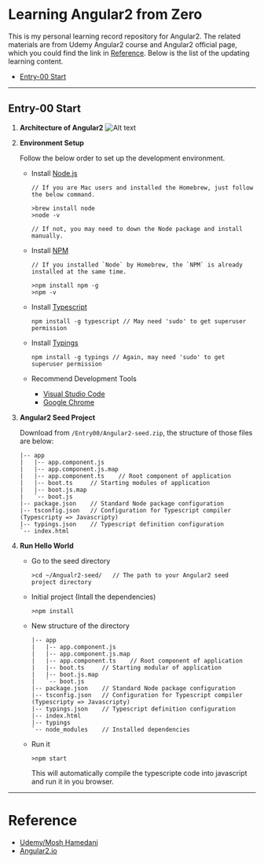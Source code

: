 # Learning Angular2 from Zero

This is my personal learning record repository for Angular2. The related materials are from Udemy Angular2 course and Angular2 official page, which you could find the link in [Reference](#reference). Below is the list of the updating learning content.

  * [Entry-00 Start](#entry-00-start)

---

## Entry-00 Start

  1. **Architecture of Angular2**
      ![Alt text](https://angular.io/resources/images/devguide/architecture/overview2.png)
      
  2. **Environment Setup**
  
      Follow the below order to set up the development environment.
      
      * Install [Node.js](https://nodejs.org/en/download/)
      
          ```
          // If you are Mac users and installed the Homebrew, just follow the below command.
          
          >brew install node
          >node -v
          
          // If not, you may need to down the Node package and install manually.
          ```
      
      * Install [NPM](https://docs.npmjs.com/getting-started/installing-node)
      
          ```
          // If you installed `Node` by Homebrew, the `NPM` is already installed at the same time.
          
          >npm install npm -g
          >npm -v
          ```
      
      * Install [Typescript](https://www.typescriptlang.org/)
      
          `npm install -g typescript // May need 'sudo' to get superuser permission`
          
      * Install [Typings](https://www.npmjs.com/package/typings)
      
          `npm install -g typings // Again, may need 'sudo' to get superuser permission`
          
      * Recommend Development Tools
          
          * [Visual Studio Code](https://code.visualstudio.com)
          * [Google Chrome](https://www.google.com.au/chrome/browser/desktop/)

  3. **Angular2 Seed Project**
  
      Download from `/Entry00/Angular2-seed.zip`, the structure of those files are below:
      
      ```
      |-- app
      |   |-- app.component.js
      |   |-- app.component.js.map
      |   |-- app.component.ts    // Root component of application
      |   |-- boot.ts     // Starting modules of application
      |   |-- boot.js.map
      |   `-- boot.js
      |-- package.json    // Standard Node package configuration
      |-- tsconfig.json   // Configuration for Typescript compiler (Typescripty => Javascripty)
      |-- typings.json    // Typescript definition configuration
      `-- index.html
      ```
      
  4. **Run Hello World**
  
      * Go to the seed directory
      
          `>cd ~/Angualr2-seed/   // The path to your Angular2 seed project directory`
          
      * Initial project (Intall the dependencies)
      
          `>npm install`
          
      * New structure of the directory
      
          ```
          |-- app
          |   |-- app.component.js
          |   |-- app.component.js.map
          |   |-- app.component.ts    // Root component of application
          |   |-- boot.ts     // Starting modular of application
          |   |-- boot.js.map
          |   `-- boot.js
          |-- package.json    // Standard Node package configuration
          |-- tsconfig.json   // Configuration for Typescript compiler (Typescripty => Javascripty)
          |-- typings.json    // Typescript definition configuration
          |-- index.html
          |-- typings
          `-- node_modules    // Installed dependencies
          ```
          
      * Run it
      
          `>npm start`
          
          This will automatically compile the typescripte code into javascript and run it in you browser.
          
          
---

# Reference
  * [Udemy/Mosh Hamedani](https://www.udemy.com/angular-2-tutorial-for-beginners/)
  * [Angular2.io](https://angular.io)
